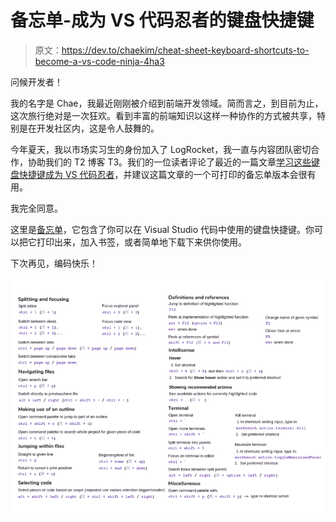 # 备忘单-成为 VS 代码忍者的键盘快捷键

> 原文：<https://dev.to/chaekim/cheat-sheet-keyboard-shortcuts-to-become-a-vs-code-ninja-4ha3>

问候开发者！

我的名字是 Chae，我最近刚刚被介绍到前端开发领域。简而言之，到目前为止，这次旅行绝对是一次狂欢。看到丰富的前端知识以这样一种协作的方式被共享，特别是在开发社区内，这是令人鼓舞的。

今年夏天，我以市场实习生的身份加入了 LogRocket，我一直与内容团队密切合作，协助我们的 T2 博客 T3。我们的一位读者评论了最近的一篇文章[学习这些键盘快捷键成为 VS 代码忍者](https://blog.logrocket.com/learn-these-keyboard-shortcuts-to-become-a-vs-code-ninja/)，并建议这篇文章的一个可打印的备忘单版本会很有用。

我完全同意。

这里是[备忘单](https://blog.logrocket.com/visual-studio-keyboard-shortcuts-cheat-sheet/)，它包含了你可以在 Visual Studio 代码中使用的键盘快捷键。你可以把它打印出来，加入书签，或者简单地下载下来供你使用。

下次再见，编码快乐！

[![VS code cheat sheet](img/125c9cec0362eb6c5123f3ebbddf6290.png)](https://blog.logrocket.com/visual-studio-keyboard-shortcuts-cheat-sheet/)